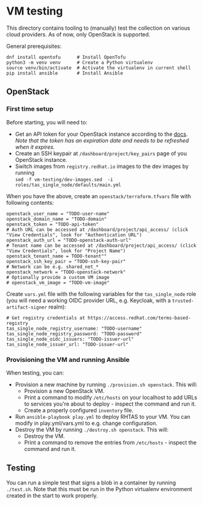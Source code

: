 # VM testing

This directory contains tooling to (manually) test the collection on various cloud providers. As of now, only OpenStack is supported.

General prerequisites:
```
dnf install opentofu      # Install OpenTofu
python3 -m venv venv      # Create a Python virtualenv
source venv/bin/activate  # Activate the virtualenv in current shell
pip install ansible       # Install Ansible
```

## OpenStack

### First time setup

Before starting, you will need to:
* Get an API token for your OpenStack instance according to the [docs](https://docs.openstack.org/api-quick-start/api-quick-start.html). *Note that the token has an expiration date and needs to be refreshed when it expires.*
* Create an SSH keypair at `/dashboard/project/key_pairs` page of you OpenStack instance.
* Switch images from `registry.redhat.io` images to the dev images by running  
`sed -f vm-testing/dev-images.sed  -i roles/tas_single_node/defaults/main.yml`

When you have the above, create an `openstack/terraform.tfvars` file with following contents:

```
openstack_user_name = "TODO-user-name"
openstack_domain_name = "TODO-domain"
openstack_token = "TODO-api-token"
# Auth URL can be accessed at /dashboard/project/api_access/ (click "View Credentials", look for "Authentication URL")
openstack_auth_url = "TODO-openstack-auth-url"
# Tenant name can be accessed at /dashboard/project/api_access/ (click "View Credentials", look for "Project Name")
openstack_tenant_name = TODO-tenant""
openstack_ssh_key_pair = "TODO-ssh-key-pair"
# Network can be e.g. shared_net_*
openstack_network = "TODO-openstack-network"
# Optionally provide a custom VM image
# openstack_vm_image = "TODO-vm-image"
```

Create `vars.yml` file with the following variables for the `tas_single_node` role (you will need a working OIDC provider URL, e.g. Keycloak, with a `trusted-artifact-signer` realm):

```
# Get registry credentials at https://access.redhat.com/terms-based-registry
tas_single_node_registry_username: "TODO-username"
tas_single_node_registry_password: "TODO-password"
tas_single_node_oidc_issuers: "TODO-issuer-url"
tas_single_node_issuer_url: "TODO-issuer-url"
```

### Provisioning the VM and running Ansible

When testing, you can:

* Provision a new machine by running `./provision.sh openstack`. This will:
  * Provision a new OpenStack VM.
  * Print a command to modify `/etc/hosts` on your localhost to add URLs to services you're about to deploy - inspect the command and run it.
  * Create a properly configured `inventory` file.
* Run `ansible-playbook play.yml` to deploy RHTAS to your VM. You can modify in play.yml/vars.yml to e.g. change configuration.
* Destroy the VM by running `./destroy.sh openstack`. This will:
  * Destroy the VM.
  * Print a command to remove the entries from `/etc/hosts` - inspect the command and run it.

## Testing

You can run a simple test that signs a blob in a container by running `./test.sh`. Note that this must be run in the Python virtualenv environment created in the start to work properly.
